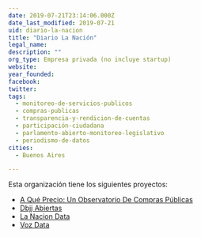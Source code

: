 ```yaml
---
date: 2019-07-21T23:14:06.000Z
date_last_modified: 2019-07-21
uid: diario-la-nacion
title: "Diario La Nación"
legal_name: 
description: ""
org_type: Empresa privada (no incluye startup)
website: 
year_founded: 
facebook: 
twitter: 
tags:
  - monitoreo-de-servicios-publicos
  - compras-publicas
  - transparencia-y-rendicion-de-cuentas
  - participación-ciudadana
  - parlamento-abierto-monitoreo-legislativo
  - periodismo-de-datos
cities: 
  - Buenos Aires

---
```


Esta organización tiene los siguientes proyectos:

- [A Qué Precio: Un Observatorio De Compras Públicas](/i/a-que-precio-un-observatorio-de-compras-publicas.html)
- [Dbjj Abiertas](/i/dbjj-abiertas.html)
- [La Nacion Data](/i/la-nacion-data.html)
- [Voz Data](/i/voz-data.html)
